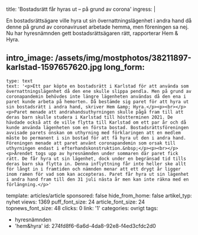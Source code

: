 title: 'Bostadsrätt får hyras ut – på grund av corona'
ingress: |
  <p>En bostadsrättsägare ville hyra ut sin övernattningslägenhet i andra hand då denne på grund av coronaviruset arbetade hemma, men föreningen sa nej. Nu har hyresnämnden gett bostadsrättsägaren rätt, rapporterar Hem & Hyra.
  </p>
  
intro_image: /assets/img/mostphotos/38211897-karlstad-1597657620.jpg
long_form:
  -
    type: text
    text: '<p>Ett par köpte en bostadsrätt i Karlstad för att använda som övernattningslägenhet då den ene skulle slippa pendla. Men på grund av coronapandemin behövdes inte längre lägenheten användas då den ena i paret kunde arbeta på hemorten. Då bestämde sig paret för att hyra ut sin bostadsrätt i andra hand, skriver Hem &amp; Hyra.</p><p><br></p><p>Paret menade att andrahandsuthyrningen skulle pågå fram till att deras barn skulle studera i Karlstad till höstterminen 2021. De hävdade också att de ville flytta till Karlstad om ett par år och då kunde använda lägenheten som en första bostad. Bostadsrättsföreningen avvisade parets önskan om uthyrning med förklaringen att en medlem måste bo permanent i sin bostad för att få hyra ut den i andra hand. Föreningen menade att paret använt coronapandemin som orsak till uthyrningen endast i efterhandskonstruktion.&nbsp;</p><p><br></p><p>Ärendet togs upp av hyresnämnden under sommaren där paret fick rätt. De får hyra ut sin lägenhet, dock under en begränsad tid tills deras barn ska flytta in. Denna inflyttning får inte heller ske allt för långt in i framtiden och nämnden menar att ett drygt år ligger inom ramen för vad som kan accepteras. Paret får hyra ut sin lägenhet i andra hand fram till den 31 juli nästa år men kan inte räkna med en förlängning.</p>'
template: articles/article
sponsored: false
hide_from_home: false
artikel_typ: nyhet
views: 1369
puff_font_size: 24
article_font_size: 24
topnews_font_size: 48
clicks: 0
link: '1'
categories: ovrigt
tags:
  - hyresnämnden
  - 'hem&hyra'
id: 274fd8f6-6a6d-4da8-92e8-f4ed3cfdc2d0
